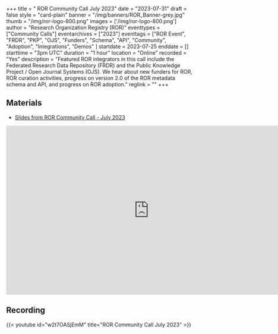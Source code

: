+++
title = " ROR Community Call July 2023" 
date = "2023-07-31" 
draft = false 
style = "card-plain" 
banner = "/img/banners/ROR_Banner-grey.jpg" 
thumb = "/img/ror-logo-800.png" 
images = ['/img/ror-logo-800.png']
author = "Research Organization Registry (ROR)" 
eventtypes = ["Community Calls"]
eventarchives = ["2023"]
eventtags = ["ROR Event", "FRDR", "PKP", "OJS", "Funders", "Schema", "API", "Community", "Adoption", "Integrations", "Demos" ]
startdate = 2023-07-25
enddate = []
starttime = "3pm UTC"
duration = "1 hour"
location = "Online"
recorded = "Yes"
description = "Featured ROR integrators in this call include the Federated Research Data Repository (FRDR) and the Public Knowledge Project / Open Journal Systems (OJS). We hear about new funders for ROR, ROR curation activities, progress on version 2.0 of the ROR metadata schema and API, and progress on ROR adoption."
reglink = ""
+++

## Materials

- [Slides from ROR Community Call - July 2023](https://docs.google.com/presentation/d/e/2PACX-1vRNXGB267S6IZ50X0DNAD_qauN_KCDBWjxftY8H9ekhXlUdlqqj1EwF3w2folOZpwwCL5vECg01Ss50/pub?start=false&loop=false&delayms=3000)

<iframe src="https://docs.google.com/presentation/d/e/2PACX-1vRNXGB267S6IZ50X0DNAD_qauN_KCDBWjxftY8H9ekhXlUdlqqj1EwF3w2folOZpwwCL5vECg01Ss50/embed?start=false&loop=false&delayms=3000" frameborder="0" width="768" height="455" allowfullscreen="true" mozallowfullscreen="true" webkitallowfullscreen="true"></iframe>

## Recording 

{{< youtube id="w2t7OASjEmM" title="ROR Community Call July 2023" >}}

